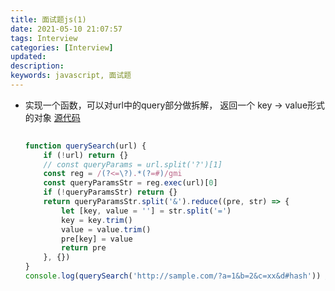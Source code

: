 ```yaml
---
title: 面试题js(1)
date: 2021-05-10 21:07:57
tags: Interview
categories: [Interview]
updated:
description:
keywords: javascript, 面试题
---
```


- 实现一个函数，可以对url中的query部分做拆解， 返回一个 key -> value形式的对象
    [源代码](../../code/querySearch.js)

    ``` javascript
        
    function querySearch(url) {
        if (!url) return {}
        // const queryParams = url.split('?')[1] 
        const reg = /(?<=\?).*(?=#)/gmi
        const queryParamsStr = reg.exec(url)[0]
        if (!queryParamsStr) return {}
        return queryParamsStr.split('&').reduce((pre, str) => {
            let [key, value = ''] = str.split('=')
            key = key.trim()
            value = value.trim()
            pre[key] = value
            return pre
        }, {})
    }
    console.log(querySearch('http://sample.com/?a=1&b=2&c=xx&d#hash')) // { a: '1', b: '2', c: 'xx', d: '' }

    ```
